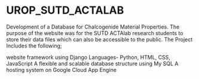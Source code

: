 # UROP_SUTD_ACTALAB

Development of a Database for Chalcogenide Material Properties. The purpose of the website was for the SUTD ACTAlab research students to store their data files which can also be accessible to the public. The Project Includes the following; 

website framework using Django 
Languages- Python, HTML, CSS, JavaScript 
A flexible and scalable database structure using My SQL 
A hosting system on Google Cloud App Engine

